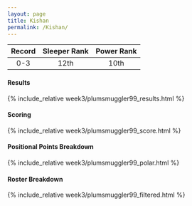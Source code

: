 ```yaml
---
layout: page
title: Kishan
permalink: /Kishan/
---
```


Record | Sleeper Rank | Power Rank               
:--: | :--: | :--:
0-3 | 12th | 10th   

#### Results
{% include_relative week3/plumsmuggler99_results.html %}

#### Scoring
{% include_relative week3/plumsmuggler99_score.html %}

#### Positional Points Breakdown
{% include_relative week3/plumsmuggler99_polar.html %}

#### Roster Breakdown
{% include_relative week3/plumsmuggler99_filtered.html %}
